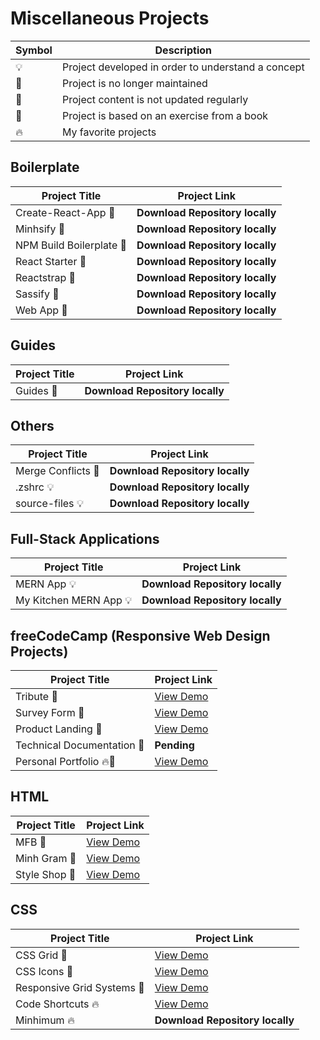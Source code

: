# Miscellaneous Projects

| Symbol | Description                                        |
| ------ | -------------------------------------------------- |
| 💡     | Project developed in order to understand a concept |
| 📕     | Project is no longer maintained                    |
| 👶     | Project content is not updated regularly           |
| 📝     | Project is based on an exercise from a book        |
| 🔥     | My favorite projects                               |

## Boilerplate

| Project Title            | Project Link                    |
| ------------------------ | ------------------------------- |
| Create-React-App 📕      | **Download Repository locally** |
| Minhsify 📕              | **Download Repository locally** |
| NPM Build Boilerplate 📕 | **Download Repository locally** |
| React Starter 📕         | **Download Repository locally** |
| Reactstrap 📕            | **Download Repository locally** |
| Sassify 📕               | **Download Repository locally** |
| Web App 📕               | **Download Repository locally** |

## Guides

| Project Title | Project Link                    |
| ------------- | ------------------------------- |
| Guides 📝     | **Download Repository locally** |

## Others

| Project Title      | Project Link                    |
| ------------------ | ------------------------------- |
| Merge Conflicts 📝 | **Download Repository locally** |
| .zshrc 💡          | **Download Repository locally** |
| source-files 💡    | **Download Repository locally** |

## Full-Stack Applications

| Project Title          | Project Link                    |
| ---------------------- | ------------------------------- |
| MERN App 💡            | **Download Repository locally** |
| My Kitchen MERN App 💡 | **Download Repository locally** |

## freeCodeCamp (Responsive Web Design Projects)

| Project Title              | Project Link                                                |
| -------------------------- | ----------------------------------------------------------- |
| Tribute 📝                 | [View Demo](https://inspiring-allen-29579f.netlify.com/)    |
| Survey Form 📝             | [View Demo](https://frosty-mirzakhani-b996a1.netlify.com/)  |
| Product Landing 📝         | [View Demo](https://gallant-archimedes-037b77.netlify.com/) |
| Technical Documentation 📝 | **Pending**                             |
| Personal Portfolio 🔥📝    | [View Demo](https://lucid-hopper-f9ed06.netlify.com/)       |

## HTML

| Project Title | Project Link                                                  |
| ------------- | ------------------------------------------------------------- |
| MFB 📝        | [View Demo](https://tender-volhard-b4c7ce.netlify.com/)       |
| Minh Gram 📝  | [View Demo](https://priceless-aryabhata-d89266.netlify.com/)  |
| Style Shop 📝 | [View Demo](https://gracious-stonebraker-011ba3.netlify.com/) |

## CSS

| Project Title              | Project Link                                              |
| -------------------------- | --------------------------------------------------------- |
| CSS Grid 📝                | [View Demo](https://laughing-davinci-cd3731.netlify.com/) |
| CSS Icons 📝               | [View Demo](https://keen-rosalind-e2a771.netlify.com/)    |
| Responsive Grid Systems 📝 | [View Demo](https://xenodochial-jang-4643e5.netlify.com/) |
| Code Shortcuts 🔥          | [View Demo](https://kind-hamilton-2c37fc.netlify.com/)    |
| Minhimum 🔥                | **Download Repository locally**                           |
